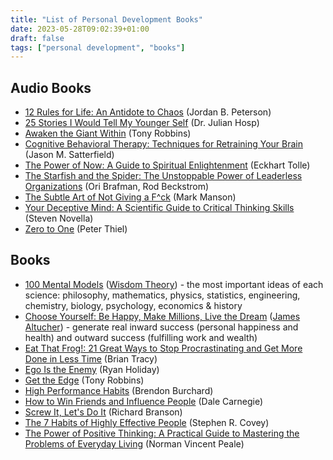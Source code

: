 ```yaml
---
title: "List of Personal Development Books"
date: 2023-05-28T09:02:39+01:00
draft: false
tags: ["personal development", "books"]
---
```

## Audio Books
- [12 Rules for Life: An Antidote to Chaos](https://www.audible.co.uk/pd/12-Rules-for-Life-Audiobook/) (Jordan B. Peterson)
- [25 Stories I Would Tell My Younger Self](https://www.audible.co.uk/pd/25-Stories-I-Would-Tell-My-Younger-Self-Audiobook) (Dr. Julian Hosp)
- [Awaken the Giant Within](https://www.audible.co.uk/pd/Awaken-the-Giant-Within-Audiobook/) (Tony Robbins)
- [Cognitive Behavioral Therapy: Techniques for Retraining Your Brain](https://www.audible.co.uk/pd/Cognitive-Behavioral-Therapy-Audiobook/) (Jason M. Satterfield)
- [The Power of Now: A Guide to Spiritual Enlightenment](https://www.audible.co.uk/pd/The-Power-of-Now-Audiobook/) (Eckhart Tolle)
- [The Starfish and the Spider: The Unstoppable Power of Leaderless Organizations](https://www.audible.co.uk/pd/The-Starfish-and-the-Spider-Audiobook) (Ori Brafman, Rod Beckstrom)
- [The Subtle Art of Not Giving a F^ck](https://www.audible.co.uk/pd/The-Subtle-Art-of-Not-Giving-a-F-ck-Audiobook/) (Mark Manson)
- [Your Deceptive Mind: A Scientific Guide to Critical Thinking Skills](https://www.audible.co.uk/pd/Your-Deceptive-Mind-A-Scientific-Guide-to-Critical-Thinking-Skills-Audiobook/) (Steven Novella)
- [Zero to One](https://www.audible.co.uk/pd/Zero-to-One-Audiobook/) (Peter Thiel)

## Books
- [100 Mental Models](https://wisdomtheory.gumroad.com/l/100MM/) ([Wisdom Theory](https://wisdomtheory.gumroad.com/)) - the most important ideas of each science: philosophy, mathematics, physics, statistics, engineering, chemistry, biology, psychology, economics & history
- [Choose Yourself: Be Happy, Make Millions, Live the Dream](https://www.goodreads.com/book/show/17977529-choose-yourself/) ([James Altucher](https://www.goodreads.com/author/show/740.James_Altucher/)) - generate real inward success (personal happiness and health) and outward success (fulfilling work and wealth)
- [Eat That Frog!: 21 Great Ways to Stop Procrastinating and Get More Done in Less Time](https://www.goodreads.com/book/show/95887.Eat_That_Frog_/) (Brian Tracy)
- [Ego Is the Enemy](https://www.goodreads.com/book/show/27036528-ego-is-the-enemy/) (Ryan Holiday)
- [Get the Edge](https://www.goodreads.com/en/book/show/6235336/) (Tony Robbins)
- [High Performance Habits](https://brendon.com/blog/high-performancehabits/) (Brendon Burchard)
- [How to Win Friends and Influence People](https://en.wikipedia.org/wiki/How_to_Win_Friends_and_Influence_People/) (Dale Carnegie)
- [Screw It, Let's Do It](https://www.virgin.com/branson-family/books/richard-branson/screw-it-lets-do-it/) (Richard Branson)
- [The 7 Habits of Highly Effective People](https://www.franklincovey.com/the-7-habits/) (Stephen R. Covey)
- [The Power of Positive Thinking: A Practical Guide to Mastering the Problems of Everyday Living](https://en.wikipedia.org/wiki/The_Power_of_Positive_Thinking/) (Norman Vincent Peale)
